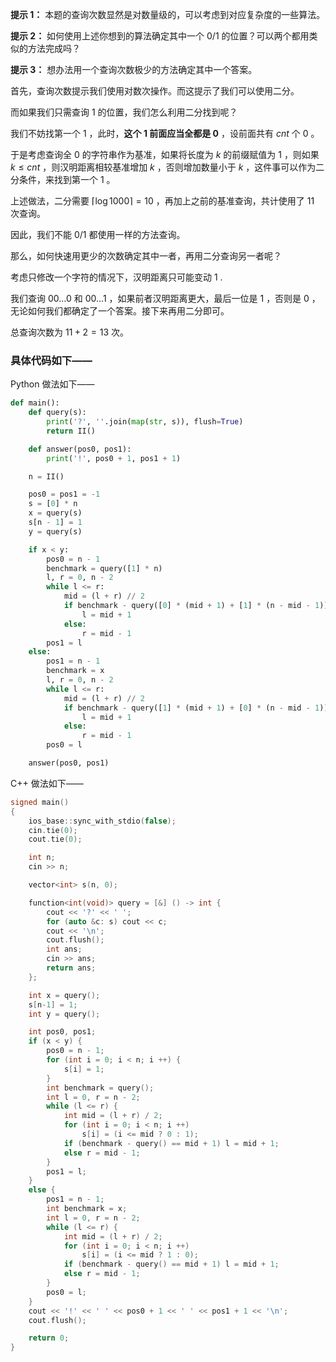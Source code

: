 **提示 1：** 本题的查询次数显然是对数量级的，可以考虑到对应复杂度的一些算法。

**提示 2：** 如何使用上述你想到的算法确定其中一个 $0 / 1$ 的位置？可以两个都用类似的方法完成吗？

**提示 3：** 想办法用一个查询次数极少的方法确定其中一个答案。

首先，查询次数提示我们使用对数次操作。而这提示了我们可以使用二分。

而如果我们只需查询 $1$ 的位置，我们怎么利用二分找到呢？

我们不妨找第一个 $1$ ，此时，**这个 $1$ 前面应当全都是 $0$** ，设前面共有 $cnt$ 个 $0$ 。

于是考虑查询全 $0$ 的字符串作为基准，如果将长度为 $k$ 的前缀赋值为 $1$ ，则如果 $k\leq cnt$ ，则汉明距离相较基准增加 $k$ ，否则增加数量小于 $k$ ，这件事可以作为二分条件，来找到第一个 $1$ 。

上述做法，二分需要 $\lceil\log 1000\rceil=10$ ，再加上之前的基准查询，共计使用了 $11$ 次查询。

因此，我们不能 $0/1$ 都使用一样的方法查询。

那么，如何快速用更少的次数确定其中一者，再用二分查询另一者呢？

考虑只修改一个字符的情况下，汉明距离只可能变动 $1$ .

我们查询 $00\dots 0$ 和 $00\dots 1$ ，如果前者汉明距离更大，最后一位是 $1$ ，否则是 $0$ ，无论如何我们都确定了一个答案。接下来再用二分即可。

总查询次数为 $11+2=13$ 次。

### 具体代码如下——

Python 做法如下——

```Python []
def main():
    def query(s):
        print('?', ''.join(map(str, s)), flush=True)
        return II()

    def answer(pos0, pos1):
        print('!', pos0 + 1, pos1 + 1)

    n = II()

    pos0 = pos1 = -1
    s = [0] * n
    x = query(s)
    s[n - 1] = 1
    y = query(s)

    if x < y:
        pos0 = n - 1
        benchmark = query([1] * n)
        l, r = 0, n - 2
        while l <= r:
            mid = (l + r) // 2
            if benchmark - query([0] * (mid + 1) + [1] * (n - mid - 1)) == mid + 1:
                l = mid + 1
            else:
                r = mid - 1
        pos1 = l
    else:
        pos1 = n - 1
        benchmark = x
        l, r = 0, n - 2
        while l <= r:
            mid = (l + r) // 2
            if benchmark - query([1] * (mid + 1) + [0] * (n - mid - 1)) == mid + 1:
                l = mid + 1
            else:
                r = mid - 1
        pos0 = l

    answer(pos0, pos1)
```

C++ 做法如下——

```cpp []
signed main()
{
    ios_base::sync_with_stdio(false);
    cin.tie(0);
    cout.tie(0);

    int n;
    cin >> n;

    vector<int> s(n, 0);

    function<int(void)> query = [&] () -> int {
        cout << '?' << ' ';
        for (auto &c: s) cout << c;
        cout << '\n';
        cout.flush();
        int ans;
        cin >> ans;
        return ans;
    };

    int x = query();
    s[n-1] = 1;
    int y = query();

    int pos0, pos1;
    if (x < y) {
        pos0 = n - 1;
        for (int i = 0; i < n; i ++) {
            s[i] = 1;
        }
        int benchmark = query();
        int l = 0, r = n - 2;
        while (l <= r) {
            int mid = (l + r) / 2;
            for (int i = 0; i < n; i ++)
                s[i] = (i <= mid ? 0 : 1);
            if (benchmark - query() == mid + 1) l = mid + 1;
            else r = mid - 1;
        }
        pos1 = l;
    }
    else {
        pos1 = n - 1;
        int benchmark = x;
        int l = 0, r = n - 2;
        while (l <= r) {
            int mid = (l + r) / 2;
            for (int i = 0; i < n; i ++)
                s[i] = (i <= mid ? 1 : 0);
            if (benchmark - query() == mid + 1) l = mid + 1;
            else r = mid - 1;
        }
        pos0 = l;
    }
    cout << '!' << ' ' << pos0 + 1 << ' ' << pos1 + 1 << '\n';
    cout.flush();

    return 0;
}
```
